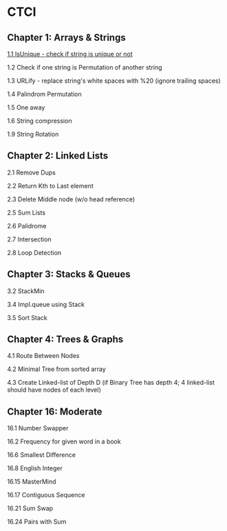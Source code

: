 # CTCI

Chapter 1: Arrays & Strings
---------------------------
[1.1 IsUnique - check if string is unique or not](https://github.com/yashkothari92/CTCI/blob/master/arrays_n_strings/IsUnique.java)


1.2 Check if one string is Permutation of another string

1.3 URLify - replace string's white spaces with %20 (ignore trailing spaces)

1.4 Palindrom Permutation

1.5 One away

1.6 String compression

1.9 String Rotation


Chapter 2: Linked Lists
----------------------------
2.1 Remove Dups

2.2 Return Kth to Last element

2.3 Delete Middle node (w/o head reference)

2.5 Sum Lists

2.6 Palidrome

2.7 Intersection 

2.8 Loop Detection

Chapter 3: Stacks & Queues
---------------------------
3.2 StackMin

3.4 Impl.queue using Stack

3.5 Sort Stack


Chapter 4: Trees & Graphs
--------------------------
4.1 Route Between Nodes

4.2 Minimal Tree from sorted array

4.3 Create Linked-list of Depth D (if Binary Tree has depth 4; 4 linked-list should have nodes of each level)

Chapter 16: Moderate
---------------------

16.1 Number Swapper 

16.2 Frequency for given word in a book

16.6 Smallest Difference 

16.8 English Integer

16.15 MasterMind

16.17 Contiguous Sequence

16.21 Sum Swap

16.24 Pairs with Sum
